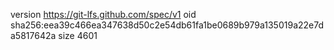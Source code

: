 version https://git-lfs.github.com/spec/v1
oid sha256:eea39c466ea347638d50c2e54db61fa1be0689b979a135019a22e7da5817642a
size 4601
